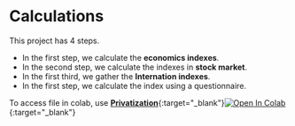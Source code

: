 # Calculations

This project has 4 steps.

- In the first step, we calculate the **economics indexes**.
- In the second step, we calculate the indexes in **stock market**.
- In the first third, we gather the **Internation indexes**.
- In the first step, we calculate the index using a questionnaire.

To access file in colab, use [**Privatization**](https://github.com/saeed-saffari/privatization-SPRI-2022/blob/main/codes/Privatization_01.ipynb){:target="_blank"}[![Open In Colab](https://colab.research.google.com/assets/colab-badge.svg)](https://colab.research.google.com/github/saeed-saffari/privatization-SPRI-2022/blob/main/codes/Privatization_01.ipynb){:target="_blank"}

